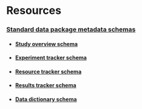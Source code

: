 # Resources


### [Standard data package metadata schemas](../schemas/index.md)

* #### [Study overview schema](../schemas/md_study_overview.md)
* #### [Experiment tracker schema](../schemas/md_experiment_tracker.md)
* #### [Resource tracker schema](../schemas/md_resource_tracker.md)
* #### [Results tracker schema](../schemas/md_results_tracker.md)
* #### [Data dictionary schema](../schemas/md_data_dictionary.md)
